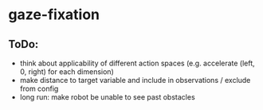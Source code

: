 # gaze-fixation

## ToDo:
- think about applicability of different action spaces (e.g. accelerate (left, 0, right) for each dimension)
- make distance to target variable and include in observations / exclude from config
- long run: make robot be unable to see past obstacles